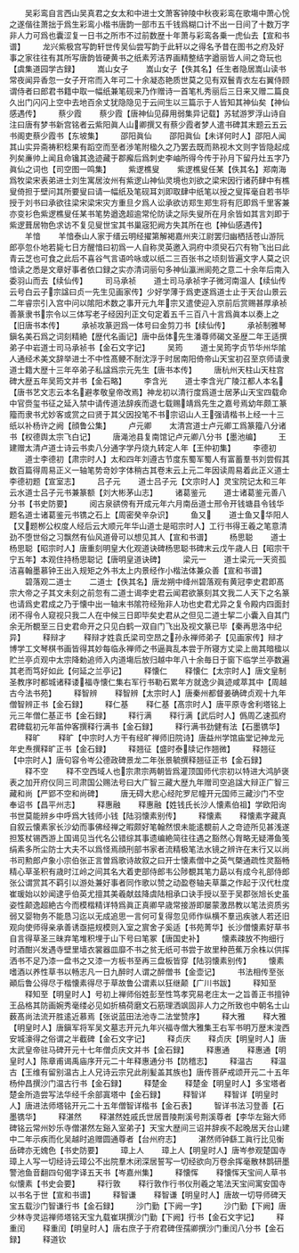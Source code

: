 <!-- { "loadSidebar": true } -->
　　吴彩鸾自言西山吴真君之女太和中进士文萧客钟陵中秋夜彩鸾在歌塲中萧心恱之遂偕往萧拙于爲生彩鸾小楷书唐韵一部市五千钱爲糊口计不出一日间了十数万字非人力可爲也囊涩复一日书之所市不过前数歴十年萧与彩鸾各乗一虎仙去【宣和书谱】
　　龙兴紫极宫写韵轩世传吴仙尝写韵于此轩以之得名予昔在图书之府及好事之家往往有其所写唐韵皆硬黄书之纸素芳洁界画精整结字遒丽皆人间之竒玩也【虞集道园学古録】
　　嵩山女子
　　嵩山女子【佚其名】任生者隐居嵩山读书常夜闻异香忽一女子开帘而入年可二十余凝态艳质世莫之见有双鬟青衣左右翼侍顾谓侍者曰郎君书籍中取一幅纸兼笔砚来乃作赠诗一首笔札秀丽后三日来又赠二篇良久出门闪闪上空中去地百余丈犹隐隐见于云间生以三篇示于人皆知其神仙矣【神仙感遇传】
　　蔡少霞
　　蔡少霞【唐神仙见薛用弱集异记载】苏轼游罗浮山诗自注曰唐有梦书新宫铭者云紫阳眞人山卿撰又有蔡少霞者梦人遣书碑其末题云五云书阁吏蔡少霞书【东坡集】
　　邵阳眞仙
　　邵阳眞仙【未详何时人】邵阳人闻其山实异斋祷积稔果有蹈空而至者渉笔附楹久之乃罢去既而熟视木文则字皆隐起成列矣亷帅上闻且命镵其逸迹藏于郡廨后爲刺史李岫所得今传于孙月下留丹灶五字乃眞仙之词也【司空图一鸣集】
　　紫逻樵叟
　　紫逻樵叟任某【佚其名】郑南海爲牧梁宋表弟进士刘生寓居汝州有紫逻山神仙灵境也刘欲之梁宋因行诸药肆中有樵叟倚担于壁问其所要叟曰请一幅纸及笔砚耳刘即取肆中纸笔以授之叟挥毫自若书毕授于刘书曰承欲往梁宋梁宋灾方重旦夕爲人讼承欲访郑生郑生将有厄即爲千里客兼亦变衫色紫逻樵叟任某书笔势遒逸超逾常伦防读之际失叟所在月余皆如其言刘即于紫逻葺居物色求访不复见叟世宝其书巢宼犯阙方失其所在也【神仙感遇传】
　　羊愔
　　羊愔泰山人家于缙云明经擢第解褐嘉州夹江尉罢归幽栖括苍山游阮郎亭忽仆地若毙七日方醒愔曰初爲一人自称灵英邀入洞府中须臾石穴有物飞出曰此青云芝也可食之此后不喜谷气言语吟咏或以纸二三百张书之顷刻皆遍文字人莫之识愔读之悉是文章好事者依口録之实亦清词丽句多神仙瀛洲阆苑之意二十余年后南入委羽山而去【续仙传】
　　司马承祯
　　道士司马承祯字子微河南温人【续仙传云号白云子宗諡曰贞一先生见画家传】少好学薄于爲吏遂爲道士止于天台山景云二年睿宗引入宫中问以隂阳术数之事开元九年宗又遣使迎入京前后赏赐甚厚承祯善篆隶书宗令以三体写老子经因刋正文句定着五千三百八十言爲眞本以奏上之【旧唐书本传】
　　承祯攻篆迥爲一体号曰金剪刀书【续仙传】
　　承祯制雅琴鎭名美石爲之词刻精絶【歴代名画记】唐中岳体先生潘尊师碣文圣歴二年王适撰弟子中岩道士司马承祯书【金石文字记】
　　吴筠
　　道士吴筠字贞节华州华隂人通经术美文辞举进士不中性髙鲠不耐沈浮于时居南阳倚帝山天宝初召至京师请隶道士籍大歴十三年卒弟子私諡爲宗元先生【唐书本传】
　　唐杭州天柱山天柱宫碑大歴五年吴筠文并书【金石略】
　　李含光
　　道士李含光广陵江都人本名【唐书艺文志云本名避孝敬皇帝改焉】神龙初以清行度爲道士居茅山天宝四载命中官赍玺书征之延入禁中请传道法辞疾而退七载赐靖爲先生之嘉号焉幼年颇工篆籀而隶书尤妙客或赏之曰贤于其父因投笔不书宗诏山人王强请楷书上经一十三纸以补杨许之阙【顔鲁公集】
　　卢元卿
　　太清宫道士卢元卿工爲篆籀八分诸书【权德舆太宗飞白记】
　　唐渑池县复南馆记卢元卿八分书【墨池编】
　　王建赠太清卢道士诗云书卖八分通字学丹烧九转定人年【王仲初集】
　　李德初
　　道士李德初【肃宗时人】太和四年刘遵古节度东蜀军蜀人有富蓄羣书刘尝假其数百篇得周易正义一轴笔势竒妙字体稍古其卷末云上元二年因读周易着此正义道士李德初题【宣室志】
　　吕子元
　　道士吕子元【文宗时人】灵宝院记太和三年云水道士吕子元书兼篆额【刘大彬茅山志】
　　诸葛鉴元
　　道士诸葛鉴元善八分书【书史防要】
　　阅古泉谼傍有开成元年六月南岳道士邢令开钱塘县令钱华题名道士诸葛鉴元书镌之石上【周密癸辛杂识】
　　鱼又
　　道士鱼又华阳人【又题栁公权度人经后云大顺元年华山道士是昭宗时人】工行书得王羲之笔意清劲不堕世俗之习飘然有仙风道骨可以想见其人【宣和书谱】
　　杨思聪
　　道士杨思聪【昭宗时人】唐重刻明皇大化观道诀碑杨思聪书碑末云戊午歳人日【昭宗干宁五年】本观住持杨思聪记【唐明皇道诀碑】
　　梁元一
　　道士梁元一天资孤洁喜翰墨慕钟王出入规矩之外书太上内景经作小楷法体兼众善【宣和书谱】
　　碧落观二道士
　　二道士【佚其名】唐龙朔中绛州碧落观有黄冠李史君即髙宗大帝之子其文未刻之前忽有二道士谒李史君云闻君欲篆刻其文我二人天下之名篆也请爲史君成之乃于懐中出一轴末书隂符经殆非人功也史君尤异之复令殿内四面封闭不得令人窥视只我二人在中候三日即毕矣史君从之但见二道士挈二小囊入自其门余无所覩至三日史君命开之只见白鹤一双自门飞出及视文篆已毕【秦再思洛中纪异】
　　释辩才
　　释辩才姓袁氏梁司空昂之孙永禅师弟子【见画家传】辩才博学工文琴棋书画皆得其妙每临永禅师之书逼眞乱本尝于所寝方丈梁上凿其暗楹以贮兰亭贞观中太宗降勅追师入内道塲后放归越中年八十余毎日于窗下临学兰亭数遍其老而笃好如此【何延之兰亭记】
　　释懐仁
　　释懐仁【太宗时人】唐文皇制圣教序时都城诸释诿福寺懐仁集右军行书勒石累年方就逸少眞迹咸萃其中【周越古今法书苑】
　　释智辨
　　释智辨【太宗时人】唐秦州都督姜确碑贞观十九年僧智辨正书【金石録】
　　释仁基
　　释仁基【髙宗时人】唐平原寺舍利塔铭上元三年僧仁基正书【金石録】
　　释行满
　　释行满【武后时人】僞周乙速孤府君碑载初元年苖仲客撰释行满书【金石録】
　　释行满书劲健有法【石墨镌华】
　　释旷
　　释旷【中宗时人方干有经旷禅师旧院诗】唐益州学馆庙堂记神龙元年史焘撰释旷正书【金石録】
　　释翘征【盛时泰牍记作翘微】
　　释翘征【中宗时人】唐句容令岑公德政碑景龙二年张景毓撰释翘征正书【金石録】
　　释不空
　　释不空西域人也宗肃宗两朝皆爲灌顶国师代宗初以特进大鸿胪褒表之加开府仪同三司肃国公赐法号曰大广智三藏大歴九年赠司空追諡大辩正广智三藏和尚【严郢不空和尚碑】
　　唐无碍大悲心经陀罗尼幢开元国师三藏沙门不空奉诏书【昌平州志】
　　释惠融
　　释惠融【姓钱氏长沙人懐素伯祖】学欧阳询书世莫能辨乡中呼爲大钱师小钱【陆羽懐素别传】
　　释懐素
　　释懐素字藏真自叙云懐素家长沙幼而事佛经禅之暇颇好笔翰然恨未能逺覩前人之竒迹所见甚浅遂担笈杖锡西游上国谒见当代名公错综其事遗编絶简往往遇之豁然心胷略无疑滞鱼笺绢素多所尘防士大夫不以爲怪焉顔刑部书家者流精极笔法水镜之辨许在末行又以尚书司勲郎卢象小宗伯张正言曽爲歌诗故叙之曰开士懐素僧中之英气槩通疏性灵豁畅精心草圣积有歳时江岭之间其名大着吏部侍郎韦公陟覩其笔力勗以有成今礼部侍郎张公谓赏其不羁引以游处兼好事者同作歌以赞之动盈卷轴夫草藁之作起于汉代杜度崔瑗始以妙闻逮乎伯英尤擅其美羲献兹降虞陆相承口诀手授以至于吴郡张旭长史虽姿性颠逸超絶古今而模楷精详特爲眞正真卿早歳常接游即屡蒙激昂教以笔法资质劣弱又婴物务不能恳习迄以无成追思一言何可复得忽见师作纵横不羣迅疾骇人若还旧观向使师得亲承善诱亟挹规模则入室之賔舍子奚适【书苑菁华】长沙僧懐素好草书自言得草圣三昧弃笔堆积埋于山下号曰笔冢【唐国史补】
　　懐素疎放不拘细行时酒酣兴发遇寺壁里墙衣裳器皿靡不书之贫无纸可书尝于故里种芭蕉万余株以供挥洒书不足乃漆一盘书之又漆一方板书至再三盘板皆穿【陆羽懐素别传】
　　懐素嗜酒以养性草书以畅志凡一日九醉时人谓之醉僧书【金壶记】
　　书法相传至张顚后鲁公得尽于楷懐素得尽于草故鲁公谓素以狂继颠【广川书跋】
　　释知至
　　释知至【明皇时人】号初上禅师俗姓彭至性笃孝究易老庄太一之旨善正书擅钟王品格其防画婉秀毫缕必见如折槁荷磨文石筋理洒飒固非人力之所致也中朝名士山薮髙尚法流开胜逺近慕焉【张说蓝田法池寺二法堂赞序】
　　释大雅
　　释大雅【明皇时人】唐鎭军将军吴文墓志开元九年兴福寺僧大雅集王右军书明万歴末浚西安城濠得之俗谓之半截碑【金石文字记】
　　释贞庆
　　释贞庆【明皇时人】唐太武皇帝驻马碑开元十七年僧贞庆文并书【金石録】
　　释惠通
　　释惠通【明皇时人】陈章甫谒禹庙序开元二十年释惠通分书【防稽志】
　　释温古
　　释温古【王维有留别温古上人兄诗云宗兄此削髪盖其族也】唐传菩萨戒颂开元二十五年杨仲昌撰沙门温古行书【金石録】
　　释楚金
　　释楚金【明皇时人】多宝塔者楚金所造尝写法华经千余部寘塔中【金石録】
　　释智详
　　释智详【明皇时人】唐进法师塔铭开元二十五年僧智详楷书【金石表】
　　智详书法习登善【石墨镌华】
　　释湛然
　　释湛然姓戚氏世居晋陵荆溪号荆溪尊者【李华左谿大师碑铭云常州妙乐寺僧湛然左谿入室弟子】天宝大歴间三诏并辞疾不起晚居天台山建中二年示疾而化吴越时追赠圆通尊者【台州府志】
　　湛然师钟繇工眞行比见衡岳碑亦无媿色【书史防要】
　　璋上人
　　璋上人【明皇时人】唐岑参观楚国寺璋上人写一切经诗云璋公不出院羣木闭深居誓写一切经欲向万卷余挥毫散林鹊研墨警池鱼音翻四句偈字译五天书【岑嘉州集】
　　释懐恽
　　释懐恽天宝间人草书似懐素【书史会要】
　　释行敦
　　释行敦作行书仪刑羲之笔法天宝间寓安国寺以书名于世【宣和书谱】
　　释智谦
　　释智谦【明皇时人】唐故一切导师碑天宝五载沙门智谦行书【金石録】
　　沙门勤【下阙一字】
　　沙门勤【下阙】唐少林寺灵运禅师塔铭天宝九载崔琪撰沙门勤【下阙】行书【金石文字记】
　　释重闰
　　释重闰【明皇时人】唐右庶子于府君碑侄孺卿撰沙门重闰八分书【金石録】
　　释道钦
